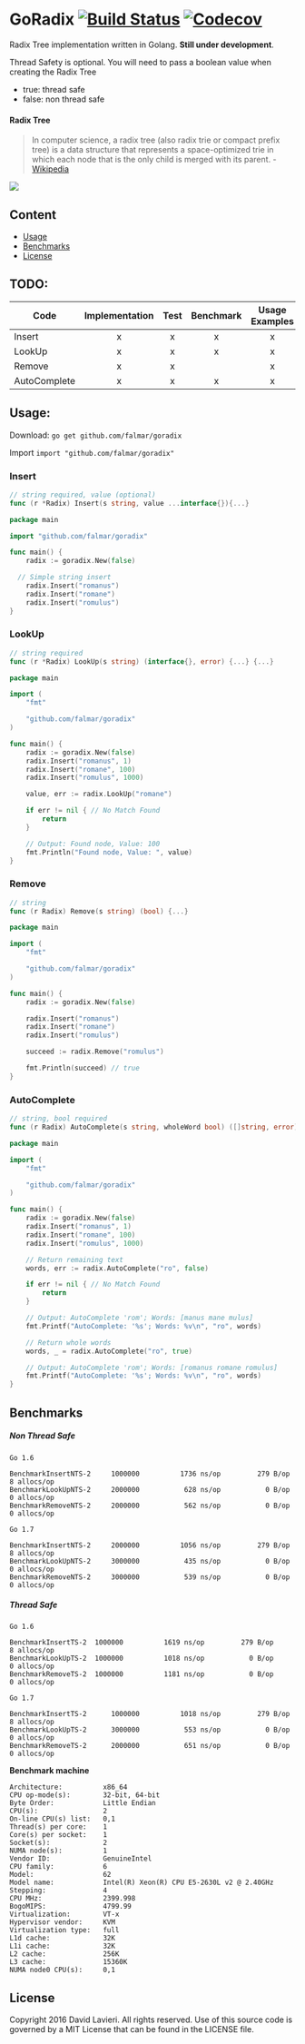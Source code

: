 # GoRadix [![Build Status](https://travis-ci.org/falmar/goradix.svg?branch=master)](https://travis-ci.org/falmar/goradix) [![Codecov](https://img.shields.io/codecov/c/github/falmar/goradix.svg)]()

Radix Tree implementation written in Golang. **Still under development**.

Thread Safety is optional. You will need to pass a boolean value when creating the Radix Tree
- true: thread safe
- false: non thread safe

#### Radix Tree
> In computer science, a radix tree (also radix trie or compact prefix tree) is a data structure that represents a space-optimized trie in which each node that is the only child is merged with its parent. - [Wikipedia](https://en.wikipedia.org/wiki/Radix_tree)

![](https://upload.wikimedia.org/wikipedia/commons/thumb/a/ae/Patricia_trie.svg/400px-Patricia_trie.svg.png)

## Content
 - [Usage](#usage)
 - [Benchmarks](#benchmarks)
 - [License](#license)

## TODO:


| Code | Implementation | Test | Benchmark | Usage Examples |
|---|:---:|:---:|:---:|:---:|
| Insert | x | x | x | x |
| LookUp | x | x | x | x |
| Remove | x | x | | x |
| AutoComplete | x | x | x | x |


## Usage:

Download: `go get github.com/falmar/goradix`

Import `import "github.com/falmar/goradix"`

### Insert

```go
// string required, value (optional)
func (r *Radix) Insert(s string, value ...interface{}){...}
```
```go
package main

import "github.com/falmar/goradix"

func main() {
	radix := goradix.New(false)

  // Simple string insert
	radix.Insert("romanus")
	radix.Insert("romane")
	radix.Insert("romulus")
}
```

### LookUp

```go
// string required
func (r *Radix) LookUp(s string) (interface{}, error) {...} {...}
```
```go
package main

import (
	"fmt"

	"github.com/falmar/goradix"
)

func main() {
	radix := goradix.New(false)
	radix.Insert("romanus", 1)
	radix.Insert("romane", 100)
	radix.Insert("romulus", 1000)

	value, err := radix.LookUp("romane")

	if err != nil { // No Match Found
		return
	}

	// Output: Found node, Value: 100
	fmt.Println("Found node, Value: ", value)
}
```

### Remove
```go
// string
func (r Radix) Remove(s string) (bool) {...}
```
```go
package main

import (
	"fmt"

	"github.com/falmar/goradix"
)

func main() {
	radix := goradix.New(false)

	radix.Insert("romanus")
	radix.Insert("romane")
	radix.Insert("romulus")

	succeed := radix.Remove("romulus")

	fmt.Println(succeed) // true
}
```

### AutoComplete
```go
// string, bool required
func (r Radix) AutoComplete(s string, wholeWord bool) ([]string, error) {...}
```
```go
package main

import (
	"fmt"

	"github.com/falmar/goradix"
)

func main() {
	radix := goradix.New(false)
	radix.Insert("romanus", 1)
	radix.Insert("romane", 100)
	radix.Insert("romulus", 1000)

	// Return remaining text
	words, err := radix.AutoComplete("ro", false)

	if err != nil { // No Match Found
		return
	}

	// Output: AutoComplete 'rom'; Words: [manus mane mulus]
	fmt.Printf("AutoComplete: '%s'; Words: %v\n", "ro", words)

	// Return whole words
	words, _ = radix.AutoComplete("ro", true)

	// Output: AutoComplete 'rom'; Words: [romanus romane romulus]
	fmt.Printf("AutoComplete: '%s'; Words: %v\n", "ro", words)
}
```



## Benchmarks

##### Non Thread Safe

```text
Go 1.6

BenchmarkInsertNTS-2	 1000000	      1736 ns/op	     279 B/op	       8 allocs/op
BenchmarkLookUpNTS-2	 2000000	       628 ns/op	       0 B/op	       0 allocs/op
BenchmarkRemoveNTS-2	 2000000	       562 ns/op	       0 B/op	       0 allocs/op
```

```text
Go 1.7

BenchmarkInsertNTS-2   	 2000000	      1056 ns/op	     279 B/op	       8 allocs/op
BenchmarkLookUpNTS-2   	 3000000	       435 ns/op	       0 B/op	       0 allocs/op
BenchmarkRemoveNTS-2   	 3000000	       539 ns/op	       0 B/op	       0 allocs/op
```

##### Thread Safe

```text
Go 1.6

BenchmarkInsertTS-2	 1000000	      1619 ns/op	     279 B/op	       8 allocs/op
BenchmarkLookUpTS-2	 1000000	      1018 ns/op	       0 B/op	       0 allocs/op
BenchmarkRemoveTS-2	 1000000	      1181 ns/op	       0 B/op	       0 allocs/op
```

```text
Go 1.7

BenchmarkInsertTS-2   	 1000000	      1018 ns/op	     279 B/op	       8 allocs/op
BenchmarkLookUpTS-2   	 3000000	       553 ns/op	       0 B/op	       0 allocs/op
BenchmarkRemoveTS-2   	 2000000	       651 ns/op	       0 B/op	       0 allocs/op
```

**Benchmark machine**

```text
Architecture:          x86_64
CPU op-mode(s):        32-bit, 64-bit
Byte Order:            Little Endian
CPU(s):                2
On-line CPU(s) list:   0,1
Thread(s) per core:    1
Core(s) per socket:    1
Socket(s):             2
NUMA node(s):          1
Vendor ID:             GenuineIntel
CPU family:            6
Model:                 62
Model name:            Intel(R) Xeon(R) CPU E5-2630L v2 @ 2.40GHz
Stepping:              4
CPU MHz:               2399.998
BogoMIPS:              4799.99
Virtualization:        VT-x
Hypervisor vendor:     KVM
Virtualization type:   full
L1d cache:             32K
L1i cache:             32K
L2 cache:              256K
L3 cache:              15360K
NUMA node0 CPU(s):     0,1
```

## License

Copyright 2016 David Lavieri. All rights reserved.
Use of this source code is governed by a MIT License that can be found in the LICENSE file.

